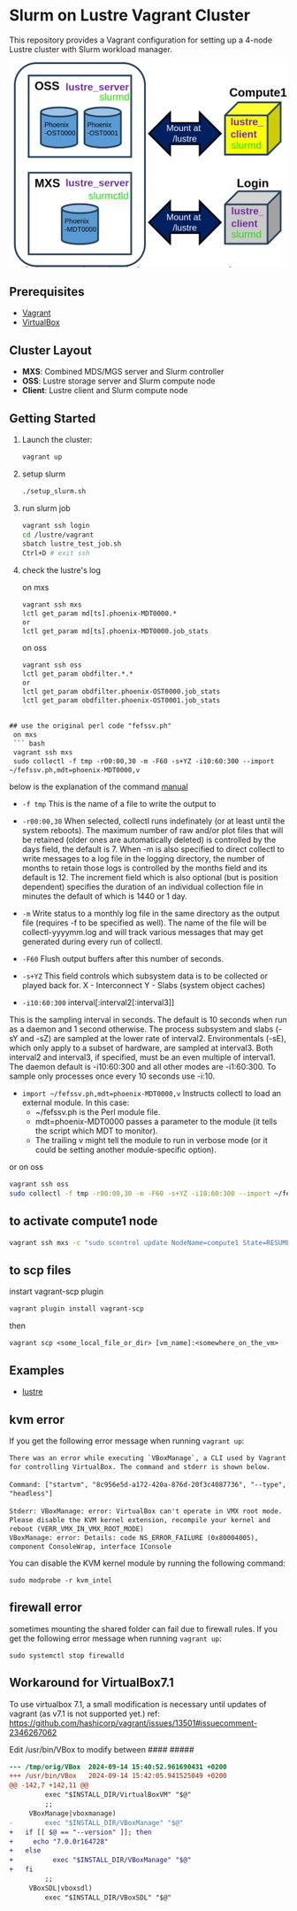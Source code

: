 # Slurm on Lustre Vagrant Cluster

This repository provides a Vagrant configuration for setting up a 4-node Lustre cluster with Slurm workload manager.

![image](imgs/vms_setup.png)


## Prerequisites

* [Vagrant](https://www.vagrantup.com/)    
* [VirtualBox](https://www.virtualbox.org/)



## Cluster Layout

- **MXS**: Combined MDS/MGS server and Slurm controller
- **OSS**: Lustre storage server and Slurm compute node
- **Client**: Lustre client and Slurm compute node

## Getting Started

1. Launch the cluster:
   ```bash
   vagrant up
   ```
2. setup slurm
   ```bash
   ./setup_slurm.sh
   ```

3. run slurm job
   ```bash
   vagrant ssh login
   cd /lustre/vagrant
   sbatch lustre_test_job.sh
   Ctrl+D # exit ssh
   ```

4. check the lustre's log

   on mxs
   ```
   vagrant ssh mxs
   lctl get_param md[ts].phoenix-MDT0000.*
   or
   lctl get_param md[ts].phoenix-MDT0000.job_stats
   ```

   on oss
   ```
   vagrant ssh oss
   lctl get_param obdfilter.*.*
   or 
   lctl get_param obdfilter.phoenix-OST0000.job_stats
   lctl get_param obdfilter.phoenix-OST0001.job_stats
  ```

## use the original perl code "fefssv.ph"
   on mxs
   ``` bash
   vagrant ssh mxs
   sudo collectl -f tmp -r00:00,30 -m -F60 -s+YZ -i10:60:300 --import ~/fefssv.ph,mdt=phoenix-MDT0000,v
   ```
   
   below is the explanation of the command [manual](https://linux.die.net/man/1/collectl)

   - `-f tmp`
This is the name of a file to write the output to

   - `-r00:00,30`
When selected, collectl runs indefinately (or at least until the system reboots). The maximum number of raw and/or plot files that will be retained (older ones are automatically deleted) is controlled by the days field, the default is 7. When -m is also specified to direct collectl to write messages to a log file in the logging directory, the number of months to retain those logs is controlled by the months field and its default is 12. The increment field which is also optional (but is position dependent) specifies the duration of an individual collection file in minutes the default of which is 1440 or 1 day.

   - `-m`
Write status to a monthly log file in the same directory as the output file (requires -f to be specified as well). The name of the file will be collectl-yyyymm.log and will track various messages that may get generated during every run of collectl.

   - `-F60`
Flush output buffers after this number of seconds. 

   - `-s+YZ`
This field controls which subsystem data is to be collected or played back for. 
X - Interconnect
Y - Slabs (system object caches)

   - `-i10:60:300` interval[:interval2[:interval3]]

This is the sampling interval in seconds. The default is 10 seconds when run as a daemon and 1 second otherwise. The process subsystem and slabs (-sY and -sZ) are sampled at the lower rate of interval2. Environmentals (-sE), which only apply to a subset of hardware, are sampled at interval3. Both interval2 and interval3, if specified, must be an even multiple of interval1. The daemon default is -i10:60:300 and all other modes are -i1:60:300. To sample only processes once every 10 seconds use -i:10.

   - `import ~/fefssv.ph,mdt=phoenix-MDT0000,v`
Instructs collectl to load an external module. In this case:
      - ~/fefssv.ph is the Perl module file.
      - mdt=phoenix-MDT0000 passes a parameter to the module (it tells the script which MDT to monitor).
      - The trailing v might tell the module to run in verbose mode (or it could be setting another module-specific option).

   or on oss
   ``` bash
   vagrant ssh oss
   sudo collectl -f tmp -r00:00,30 -m -F60 -s+YZ -i10:60:300 --import ~/fefssv.ph,ost=phoenix-OST0000,v
   ```

## to activate compute1 node
   ``` bash
   vagrant ssh mxs -c "sudo scontrol update NodeName=compute1 State=RESUME"
   ```

## to scp files

   instart vagrant-scp plugin
   ``` bash
   vagrant plugin install vagrant-scp
   ```
   
   then 
   ```
   vagrant scp <some_local_file_or_dir> [vm_name]:<somewhere_on_the_vm>
   ```


## Examples

* [lustre](lustre/)


## kvm error

If you get the following error message when running `vagrant up`:

```
There was an error while executing `VBoxManage`, a CLI used by Vagrant
for controlling VirtualBox. The command and stderr is shown below.

Command: ["startvm", "8c956e5d-a172-420a-876d-20f3c4087736", "--type", "headless"]

Stderr: VBoxManage: error: VirtualBox can't operate in VMX root mode. Please disable the KVM kernel extension, recompile your kernel and reboot (VERR_VMX_IN_VMX_ROOT_MODE)
VBoxManage: error: Details: code NS_ERROR_FAILURE (0x80004005), component ConsoleWrap, interface IConsole
```

You can disable the KVM kernel module by running the following command:

```
sudo modprobe -r kvm_intel
```

## firewall error

sometimes mounting the shared folder can fail due to firewall rules. If you get the following error message when running `vagrant up`:

```
sudo systemctl stop firewalld
```


## Workaround for VirtualBox7.1 

To use virtualbox 7.1, a small modification is necessary until updates of vagrant (as v7.1 is not supported yet.) 
ref: https://github.com/hashicorp/vagrant/issues/13501#issuecomment-2346267062

Edit /usr/bin/VBox to modify between #### #####

```diff
--- /tmp/orig/VBox	2024-09-14 15:40:52.961690431 +0200
+++ /usr/bin/VBox	2024-09-14 15:42:05.941525049 +0200
@@ -142,7 +142,11 @@
         exec "$INSTALL_DIR/VirtualBoxVM" "$@"
         ;;
     VBoxManage|vboxmanage)
-        exec "$INSTALL_DIR/VBoxManage" "$@"
+	if [[ $@ == "--version" ]]; then
+	  echo "7.0.0r164728"
+	else
+          exec "$INSTALL_DIR/VBoxManage" "$@"
+	fi
         ;;
     VBoxSDL|vboxsdl)
         exec "$INSTALL_DIR/VBoxSDL" "$@"
```


